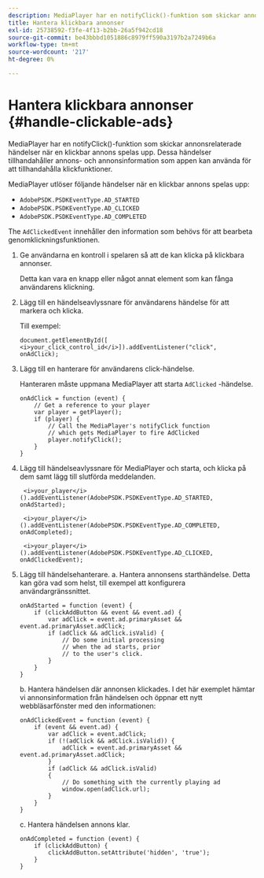 ```yaml
---
description: MediaPlayer har en notifyClick()-funktion som skickar annonsrelaterade händelser när en klickbar annons spelas upp. Dessa händelser tillhandahåller annons- och annonsinformation som appen kan använda för att tillhandahålla klickfunktioner.
title: Hantera klickbara annonser
exl-id: 25738592-f3fe-4f13-b2bb-26a5f942cd18
source-git-commit: be43bbbd1051886c8979ff590a3197b2a7249b6a
workflow-type: tm+mt
source-wordcount: '217'
ht-degree: 0%

---
```


# Hantera klickbara annonser {#handle-clickable-ads}

MediaPlayer har en notifyClick()-funktion som skickar annonsrelaterade händelser när en klickbar annons spelas upp. Dessa händelser tillhandahåller annons- och annonsinformation som appen kan använda för att tillhandahålla klickfunktioner.

MediaPlayer utlöser följande händelser när en klickbar annons spelas upp:

* `AdobePSDK.PSDKEventType.AD_STARTED`
* `AdobePSDK.PSDKEventType.AD_CLICKED`
* `AdobePSDK.PSDKEventType.AD_COMPLETED`

The `AdClickedEvent` innehåller den information som behövs för att bearbeta genomklickningsfunktionen.

1. Ge användarna en kontroll i spelaren så att de kan klicka på klickbara annonser.

   Detta kan vara en knapp eller något annat element som kan fånga användarens klickning.
1. Lägg till en händelseavlyssnare för användarens händelse för att markera och klicka.

   Till exempel:

   ```
   document.getElementById([ 
   <i>your_click_control_id</i>]).addEventListener("click", onAdClick);
   ```

1. Lägg till en hanterare för användarens click-händelse.

   Hanteraren måste uppmana MediaPlayer att starta `AdClicked` -händelse.

   ```
   onAdClick = function (event) { 
       // Get a reference to your player 
       var player = getPlayer(); 
       if (player) { 
           // Call the MediaPlayer's notifyClick function 
           // which gets MediaPlayer to fire AdClicked 
           player.notifyClick(); 
       } 
   } 
   ```

1. Lägg till händelseavlyssnare för MediaPlayer och starta, och klicka på dem samt lägg till slutförda meddelanden.

   ```
    <i>your_player</i>().addEventListener(AdobePSDK.PSDKEventType.AD_STARTED, onAdStarted); 
   
    <i>your_player</i>().addEventListener(AdobePSDK.PSDKEventType.AD_COMPLETED, onAdCompleted);
   
    <i>your_player</i>().addEventListener(AdobePSDK.PSDKEventType.AD_CLICKED, onAdClickedEvent);
   ```

1. Lägg till händelsehanterare.
a. Hantera annonsens starthändelse.
Detta kan göra vad som helst, till exempel att konfigurera användargränssnittet.

   ```
   onAdStarted = function (event) { 
       if (clickAddButton && event && event.ad) { 
           var adClick = event.ad.primaryAsset && event.ad.primaryAsset.adClick; 
           if (adClick && adClick.isValid) { 
               // Do some initial processing  
               // when the ad starts, prior 
               // to the user's click. 
           } 
       } 
   }
   ```

   b. Hantera händelsen där annonsen klickades.
I det här exemplet hämtar vi annonsinformation från händelsen och öppnar ett nytt webbläsarfönster med den informationen:

   ```
   onAdClickedEvent = function (event) { 
       if (event && event.ad) { 
           var adClick = event.adClick; 
           if (!(adClick && adClick.isValid)) { 
               adClick = event.ad.primaryAsset && event.ad.primaryAsset.adClick; 
           } 
           if (adClick && adClick.isValid) 
           { 
               // Do something with the currently playing ad 
               window.open(adClick.url); 
           } 
       } 
   }
   ```

   c. Hantera händelsen annons klar.

   ```
   onAdCompleted = function (event) { 
       if (clickAddButton) { 
           clickAddButton.setAttribute('hidden', 'true'); 
       } 
   }
   ```
